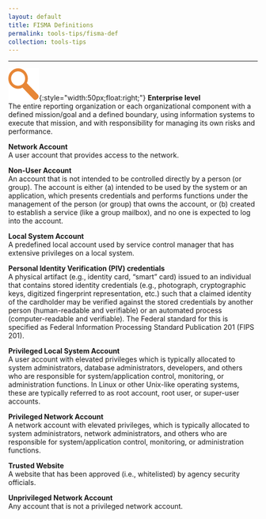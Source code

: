 ```yaml
---
layout: default
title: FISMA Definitions
permalink: tools-tips/fisma-def
collection: tools-tips
---
```

---

![focus logo](../img/focus.png){:style="width:50px;float:right;"}
**Enterprise level** <br>
The entire reporting organization or each organizational component with a defined mission/goal and a defined boundary, using information systems to execute that mission, and with responsibility for managing its own risks and performance.


**Network Account** <br>
A user account that provides access to the network.


**Non-User Account**<br>
An account that is not intended to be controlled directly by a person (or group). The account is either (a) intended to be used by the system or an application, which presents credentials and performs functions under the management of the person (or group) that owns the account, or (b) created to establish a service (like a group mailbox), and no one is expected to log into the account.

**Local System Account** <br>
A predefined local account used by service control manager that has extensive privileges on a local system.

**Personal Identity Verification (PIV) credentials** <br>
A physical artifact (e.g., identity card, “smart” card) issued to an individual that contains stored identity credentials (e.g., photograph, cryptographic keys, digitized fingerprint representation, etc.) such that a claimed identity of the cardholder may be verified against the stored credentials by another person (human-readable and verifiable) or an automated process (computer-readable and verifiable). The Federal standard for this is specified as Federal Information Processing Standard Publication 201 (FIPS 201).  

**Privileged Local System Account** <br>
A user account with elevated privileges which is typically allocated to system administrators, database administrators, developers, and others who are responsible for system/application control, monitoring, or administration functions. In Linux or other Unix-like operating systems, these are typically referred to as root account, root user, or super-user accounts.

**Privileged Network Account** <br>
A network account with elevated privileges, which is typically allocated to system administrators, network administrators, and others who are responsible for system/application control, monitoring, or administration functions.

**Trusted Website** <br>
A website that has been approved (i.e., whitelisted) by agency security officials.

**Unprivileged Network Account** <br>
Any account that is not a privileged network account.
